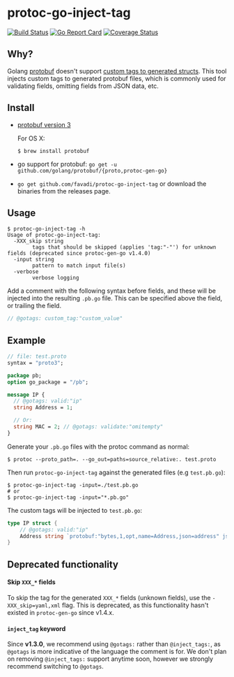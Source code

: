 # protoc-go-inject-tag

[![Build Status](https://www.travis-ci.com/favadi/protoc-go-inject-tag.svg?branch=master)](https://www.travis-ci.com/favadi/protoc-go-inject-tag)
[![Go Report Card](https://goreportcard.com/badge/github.com/favadi/protoc-go-inject-tag)](https://goreportcard.com/report/github.com/favadi/protoc-go-inject-tag)
[![Coverage Status](https://coveralls.io/repos/github/favadi/protoc-go-inject-tag/badge.svg)](https://coveralls.io/github/favadi/protoc-go-inject-tag)

## Why?

Golang [protobuf](https://github.com/golang/protobuf) doesn't support
[custom tags to generated structs](https://github.com/golang/protobuf/issues/52).
This tool injects custom tags to generated protobuf files, which is commonly
used for validating fields, omitting fields from JSON data, etc.

## Install

- [protobuf version 3](https://github.com/google/protobuf)

  For OS X:

  ```console
  $ brew install protobuf
  ```

- go support for protobuf: `go get -u github.com/golang/protobuf/{proto,protoc-gen-go}`

- `go get github.com/favadi/protoc-go-inject-tag` or download the
  binaries from the releases page.

## Usage

```console
$ protoc-go-inject-tag -h
Usage of protoc-go-inject-tag:
  -XXX_skip string
        tags that should be skipped (applies 'tag:"-"') for unknown fields (deprecated since protoc-gen-go v1.4.0)
  -input string
        pattern to match input file(s)
  -verbose
        verbose logging
```

Add a comment with the following syntax before fields, and these will be
injected into the resulting `.pb.go` file. This can be specified above the
field, or trailing the field.

```proto
// @gotags: custom_tag:"custom_value"
```

## Example

```proto
// file: test.proto
syntax = "proto3";

package pb;
option go_package = "/pb";

message IP {
  // @gotags: valid:"ip"
  string Address = 1;

  // Or:
  string MAC = 2; // @gotags: validate:"omitempty"
}
```

Generate your `.pb.go` files with the protoc command as normal:

```console
$ protoc --proto_path=. --go_out=paths=source_relative:. test.proto
```

Then run `protoc-go-inject-tag` against the generated files (e.g `test.pb.go`):

```console
$ protoc-go-inject-tag -input=./test.pb.go
# or
$ protoc-go-inject-tag -input="*.pb.go"
```

The custom tags will be injected to `test.pb.go`:

```go
type IP struct {
	// @gotags: valid:"ip"
	Address string `protobuf:"bytes,1,opt,name=Address,json=address" json:"Address,omitempty" valid:"ip"`
}
```

## Deprecated functionality

#### Skip `XXX_*` fields

To skip the tag for the generated `XXX_*` fields (unknown fields), use the
`-XXX_skip=yaml,xml` flag. This is deprecated, as this functionality hasn't
existed in `protoc-gen-go` since v1.4.x.

#### `inject_tag` keyword

Since **v1.3.0**, we recommend using `@gotags:` rather than `@inject_tags:`,
as `@gotags` is more indicative of the language the comment is for. We don't
plan on removing `@inject_tags:` support anytime soon, however we strongly
recommend switching to `@gotags`.
